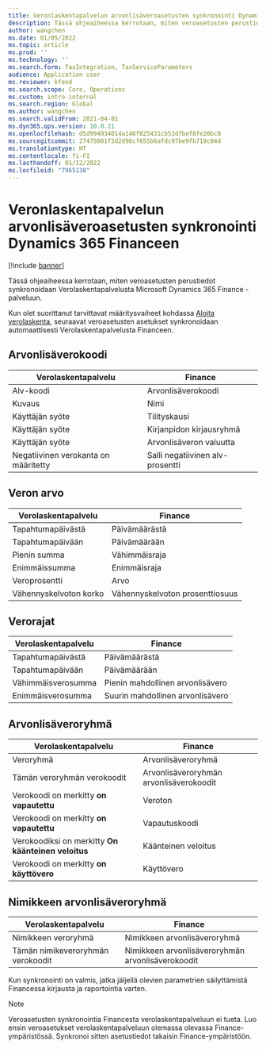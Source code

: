 ```yaml
---
title: Veronlaskentapalvelun arvonlisäveroasetusten synkronointi Dynamics 365 Financeen
description: Tässä ohjeaiheessa kerrotaan, miten veroasetusten perustiedot synkronoidaan Verolaskentapalvelusta Microsoft Dynamics 365 Finance -palveluun.
author: wangchen
ms.date: 01/05/2022
ms.topic: article
ms.prod: ''
ms.technology: ''
ms.search.form: TaxIntegration, TaxServiceParameters
audience: Application user
ms.reviewer: kfend
ms.search.scope: Core, Operations
ms.custom: intro-internal
ms.search.region: Global
ms.author: wangchen
ms.search.validFrom: 2021-04-01
ms.dyn365.ops.version: 10.0.21
ms.openlocfilehash: d5d994934014a146f825431cb53dfbef8fe20bc8
ms.sourcegitcommit: 27475081f3d2d96cf655b6afdc97be9fb719c04d
ms.translationtype: HT
ms.contentlocale: fi-FI
ms.lasthandoff: 01/12/2022
ms.locfileid: "7965138"
---
```

# <a name="sync-the-tax-setup-from-the-tax-calculation-service-to-dynamics-365-finance"></a>Veronlaskentapalvelun arvonlisäveroasetusten synkronointi Dynamics 365 Financeen

[!include [banner](../includes/banner.md)]

Tässä ohjeaiheessa kerrotaan, miten veroasetusten perustiedot synkronoidaan Verolaskentapalvelusta Microsoft Dynamics 365 Finance -palveluun.

Kun olet suorittanut tarvittavat määritysvaiheet kohdassa [Aloita verolaskenta](global-get-started-with-tax-calculation-service.md), seuraavat veroasetusten asetukset synkronoidaan automaattisesti Verolaskentapalvelusta Financeen.

## <a name="sales-tax-code"></a>Arvonlisäverokoodi

| Verolaskentapalvelu           | Finance                             |
| --------------------------------- | ----------------------------------- |
| Alv-koodi                          | Arvonlisäverokoodi                      |
| Kuvaus                       | Nimi                                |
| Käyttäjän syöte                        | Tilityskausi                   |
| Käyttäjän syöte                        | Kirjanpidon kirjausryhmä                |
| Käyttäjän syöte                        | Arvonlisäveron valuutta                  |
| Negatiivinen verokanta on määritetty | Salli negatiivinen alv-prosentti |

## <a name="tax-value"></a>Veron arvo

| Verolaskentapalvelu | Finance                   |
| ----------------------- | ------------------------- |
| Tapahtumapäivästä   | Päivämäärästä                 |
| Tapahtumapäivään     | Päivämäärään                   |
| Pienin summa          | Vähimmäisraja             |
| Enimmäissumma          | Enimmäisraja             |
| Veroprosentti                | Arvo                     |
| Vähennyskelvoton korko     | Vähennyskelvoton prosenttiosuus |

## <a name="tax-limits"></a>Verorajat

| Verolaskentapalvelu | Finance           |
| ----------------------- | ----------------- |
| Tapahtumapäivästä   | Päivämäärästä         |
| Tapahtumapäivään     | Päivämäärään           |
| Vähimmäisverosumma      | Pienin mahdollinen arvonlisävero |
| Enimmäisverosumma      | Suurin mahdollinen arvonlisävero |

## <a name="sales-tax-group"></a>Arvonlisäveroryhmä

| Verolaskentapalvelu                         | Finance                                    |
| ----------------------------------------------- | ------------------------------------------ |
| Veroryhmä                                       | Arvonlisäveroryhmä                            |
| Tämän veroryhmän verokoodit                  | Arvonlisäveroryhmän arvonlisäverokoodit |
| Verokoodi on merkitty **on vapautettu**         | Veroton                                     |
| Verokoodi on merkitty **on vapautettu**         | Vapautuskoodi                                |
| Verokoodiksi on merkitty **On käänteinen veloitus** | Käänteinen veloitus                             |
| Verokoodi on merkitty **on käyttövero**        | Käyttövero                                    |

## <a name="item-sales-tax-group"></a>Nimikkeen arvonlisäveroryhmä

| Verolaskentapalvelu             | Finance                                         |
| ----------------------------------- | ----------------------------------------------- |
| Nimikkeen veroryhmä                      | Nimikkeen arvonlisäveroryhmä                            |
| Tämän nimikeveroryhmän verokoodit | Nimikkeen arvonlisäveroryhmän arvonlisäverokoodit |

Kun synkronointi on valmis, jatka jäljellä olevien parametrien säilyttämistä Financessa kirjausta ja raportointia varten.

> [!NOTE]
> Veroasetusten synkronointia Financesta verolaskentapalveluun ei tueta. Luo ensin veroasetukset verolaskentapalveluun olemassa olevassa Finance-ympäristössä. Synkronoi sitten asetustiedot takaisin Finance-ympäristöön.
